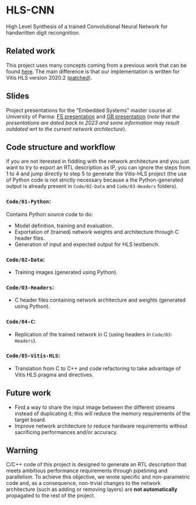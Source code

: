# HLS-CNN
High Level Synthesis of a trained Convolutional Neural Network for handwritten digit recongnition.

## Related work
This project uses many concepts coming from a previous work that can be found [here](https://www.amiq.com/consulting/2018/12/14/how-to-implement-a-convolutional-neural-network-using-high-level-synthesis).
The main difference is that our implementation is written for Vitis HLS version 2020.2 ([patched](https://support.xilinx.com/s/article/76960?language=en_US)).

## Slides

Project presentations for the "Embedded Systems" master course at University of Parma:
[FS presentation](HLS-CNN-presentation-FS.pdf) and [GB presentation](HLS-CNN-presentation-GB.pdf)
(*note that the presentations are dated back to 2023 and some information may result outdated wrt to
the current network architecture*).

## Code structure and workflow

If you are not iterested in fiddling with the network architecture and you just want to try to export an RTL description as IP,
you can ignore the steps from 1 to 4 and jump directly to step 5 to generate the Vitis-HLS project
(the use of Python code is not strictly necessary because a the Python-generated output is already present in
```Code/02-Data``` and ```Code/03-Headers``` folders).

### ```Code/01-Python```:

Contains Python source code to do:
-  Model definition, training and evaluation.
-  Exportation of (trained) network weights and architecture through C header files.
-  Generation of input and expected output for HLS testbench.

### ```Code/02-Data```:

-  Training images (generated using Python).

### ```Code/03-Headers```:

-  C header files containing network architecture and weights (generated using Python).

### ```Code/04-C```:

-  Replication of the trained network in C (using headers in ```Code/03-Headers```).

### ```Code/05-Vitis-HLS```:

-  Translation from C to C++ and code refactoring to take advantage of Vitis HLS pragma and directives.

## Future work
-  Find a way to share the input image between the different streams instead of duplicating it;
this will reduce the memory requirements of the target board.
- Improve network architecture to reduce hardware requirements without sacrificing performances and/or accuracy.

## Warning
C/C++ code of this project is designed to generate an RTL description that meets ambitious performance requirements through pipelining and parallelism.
To achieve this objective, we wrote specific and non-parametric code and, as a consequence, non-trvial changes to the network architecture (such as adding or removing layers) are **not automatically** propagated to the rest of the project.
